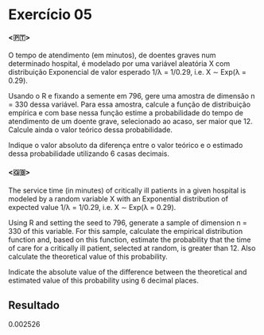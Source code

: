 # Exercício 05

#### <🇵🇹>

O tempo de atendimento (em minutos), de doentes graves num determinado hospital, é modelado por uma variável aleatória X com distribuição Exponencial de valor esperado 1/λ = 1/0.29, i.e. X ∼ Exp(λ = 0.29).

Usando o R e fixando a semente em 796, gere uma amostra de dimensão n = 330 dessa variável.
Para essa amostra, calcule a função de distribuição empírica e com base nessa função estime a probabilidade do tempo de atendimento de um doente grave, selecionado ao acaso, ser maior que 12. Calcule ainda o valor teórico dessa probabilidade.

Indique o valor absoluto da diferença entre o valor teórico e o estimado dessa probabilidade utilizando 6 casas decimais.

#### <🇬🇧>

The service time (in minutes) of critically ill patients in a given hospital is modeled by a random variable X with an Exponential distribution of expected value 1/λ = 1/0.29, i.e. X ∼ Exp(λ = 0.29).

Using R and setting the seed to 796, generate a sample of dimension n = 330 of this variable.
For this sample, calculate the empirical distribution function and, based on this function, estimate the probability that the time of care for a critically ill patient, selected at random, is greater than 12. Also calculate the theoretical value of this probability.

Indicate the absolute value of the difference between the theoretical and estimated value of this probability using 6 decimal places.

## Resultado

0.002526
